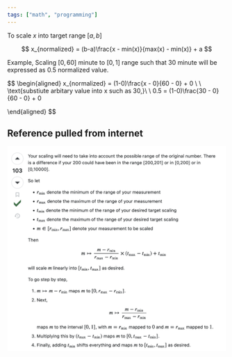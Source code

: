 ```yaml
---
tags: ["math", "programming"]
---
```


To scale $x$ into target range $[a, b]$ 

$$
x_{normalized} = (b-a)\frac{x - min(x)}{max(x) - min(x)} + a
$$

Example,
Scaling $[0,60]$ minute to $[0, 1]$ range such that 30 minute will be expressed as 0.5 normalized value.

$$
\begin{aligned}
x_{normalized} = (1-0)\frac{x - 0}{60 - 0} + 0 \\
\\
\text{substiute arbitary value into x such as 30,}\\
\\
0.5 = (1-0)\frac{30 - 0}{60 - 0} + 0

\end{aligned}
$$

## Reference pulled from internet
![](../Attachements/nomalizingValues.png)